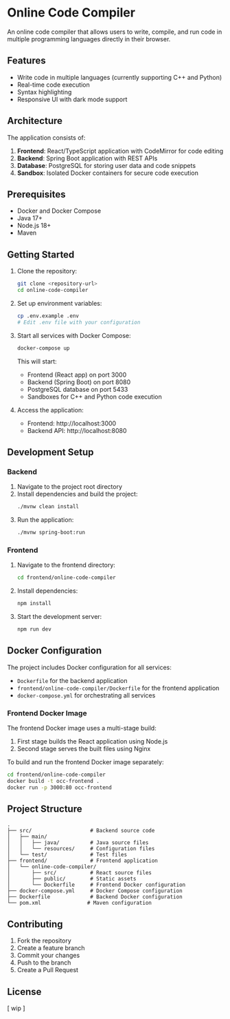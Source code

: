 # Online Code Compiler

An online code compiler that allows users to write, compile, and run code in multiple programming languages directly in their browser.

## Features

- Write code in multiple languages (currently supporting C++ and Python)
- Real-time code execution
- Syntax highlighting
- Responsive UI with dark mode support

## Architecture

The application consists of:

1. **Frontend**: React/TypeScript application with CodeMirror for code editing
2. **Backend**: Spring Boot application with REST APIs
3. **Database**: PostgreSQL for storing user data and code snippets
4. **Sandbox**: Isolated Docker containers for secure code execution

## Prerequisites

- Docker and Docker Compose
- Java 17+
- Node.js 18+
- Maven

## Getting Started

1. Clone the repository:
   ```bash
   git clone <repository-url>
   cd online-code-compiler
   ```

2. Set up environment variables:
   ```bash
   cp .env.example .env
   # Edit .env file with your configuration
   ```

3. Start all services with Docker Compose:
   ```bash
   docker-compose up
   ```

   This will start:
   - Frontend (React app) on port 3000
   - Backend (Spring Boot) on port 8080
   - PostgreSQL database on port 5433
   - Sandboxes for C++ and Python code execution

4. Access the application:
   - Frontend: http://localhost:3000
   - Backend API: http://localhost:8080

## Development Setup

### Backend

1. Navigate to the project root directory
2. Install dependencies and build the project:
   ```bash
   ./mvnw clean install
   ```
3. Run the application:
   ```bash
   ./mvnw spring-boot:run
   ```

### Frontend

1. Navigate to the frontend directory:
   ```bash
   cd frontend/online-code-compiler
   ```
2. Install dependencies:
   ```bash
   npm install
   ```
3. Start the development server:
   ```bash
   npm run dev
   ```

## Docker Configuration

The project includes Docker configuration for all services:

- `Dockerfile` for the backend application
- `frontend/online-code-compiler/Dockerfile` for the frontend application
- `docker-compose.yml` for orchestrating all services

### Frontend Docker Image

The frontend Docker image uses a multi-stage build:
1. First stage builds the React application using Node.js
2. Second stage serves the built files using Nginx

To build and run the frontend Docker image separately:
```bash
cd frontend/online-code-compiler
docker build -t occ-frontend .
docker run -p 3000:80 occ-frontend
```

## Project Structure

```
.
├── src/                   # Backend source code
│   ├── main/
│   │   ├── java/          # Java source files
│   │   └── resources/     # Configuration files
│   └── test/              # Test files
├── frontend/              # Frontend application
│   └── online-code-compiler/
│       ├── src/           # React source files
│       ├── public/        # Static assets
│       └── Dockerfile     # Frontend Docker configuration
├── docker-compose.yml     # Docker Compose configuration
├── Dockerfile             # Backend Docker configuration
└── pom.xml               # Maven configuration
```

## Contributing

1. Fork the repository
2. Create a feature branch
3. Commit your changes
4. Push to the branch
5. Create a Pull Request

## License

[ wip ]
